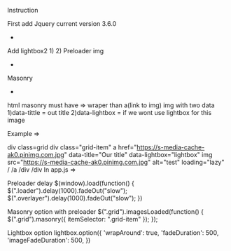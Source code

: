 Instruction

First add Jquery current version 3.6.0
- <script src="https://ajax.googleapis.com/ajax/libs/jquery/2.1.1/jquery.min.js"></script>
Add lightbox2
1)<link rel="stylesheet" href="https://cdnjs.cloudflare.com/ajax/libs/lightbox2/2.8.2/css/lightbox.css">
2)<script src="https://cdnjs.cloudflare.com/ajax/libs/lightbox2/2.8.2/js/lightbox.min.js"></script>
Preloader img 
- <script src="https://unpkg.com/imagesloaded@4/imagesloaded.pkgd.min.js"></script>
Masonry 
- <script src="https://unpkg.com/masonry-layout@4/dist/masonry.pkgd.min.js"></script>

html masonry must have =>
wraper than a(link to img) img with two data
1)data-tittle = out title
2)data-lightbox = if we wont use lightbox for this image

Example =>

div class=grid
  div class="grid-item"
    a href="https://s-media-cache-ak0.pinimg.com.jpg" data-title="Our title" data-lightbox="lightbox"
        img src="https://s-media-cache-ak0.pinimg.com.jpg" alt="test" loading="lazy" /
    /a
  /div
/div
In app.js => 

Preloader delay 
$(window).load(function() {
    $(".loader").delay(1000).fadeOut("slow");
    $(".overlayer").delay(1000).fadeOut("slow");
})

Masonry option with preloader 
$(".grid").imagesLoaded(function() {
    $(".grid").masonry({
        itemSelector: ".grid-item"
    });
});

Lightbox option 
lightbox.option({
    'wrapAround': true,
    'fadeDuration': 500,
    'imageFadeDuration': 500,
})
